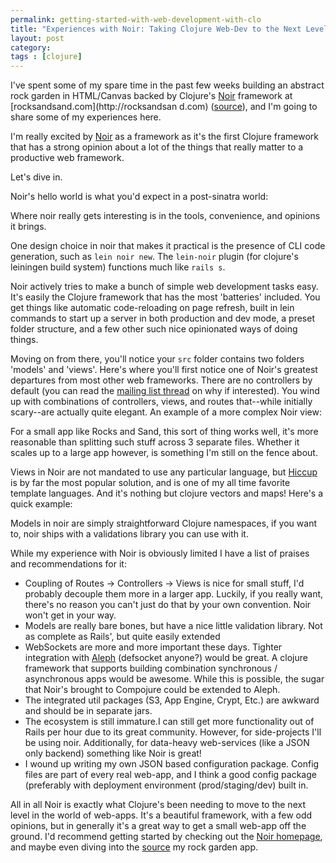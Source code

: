 ```yaml
---
permalink: getting-started-with-web-development-with-clo
title: "Experiences with Noir: Taking Clojure Web-Dev to the Next Level"
layout: post
category: 
tags : [clojure]
---
```


 I've spent some of my spare time in the past few
weeks building an abstract rock garden in HTML/Canvas backed by Clojure's
[Noir](http://webnoir.org/) framework at [rocksandsand.com](http://rocksandsan
d.com) ([source](https://github.com/andrewvc/rocksandsand)), and I'm going
to share some of my experiences here.

I'm really excited
by [Noir](http://webnoir.org/) as a
framework as it's the first Clojure framework that has a strong opinion about
a lot of the things that really matter to a productive web framework.

Let's dive in.

Noir's hello world is what you'd expect in a post-sinatra world:

<script src="https://gist.github.com/1422042.js?file=hellow-noir.clj"></script>

Where noir really gets interesting is in the tools, convenience, and opinions
it brings.

One design choice in noir that makes it practical is the presence of CLI code generation, such as `lein noir new`. The `lein-noir` plugin (for clojure's leiningen build system) functions much like `rails s`.

Noir actively tries to make a bunch of simple web development tasks easy. It's
easily the Clojure framework that has the most 'batteries' included. You get
things like automatic code-reloading on page refresh, built in lein commands
to start up a server in both production and dev mode, a preset folder
structure, and a few other such nice opinionated ways of doing things.

Moving on from there, you'll notice your `src` folder contains two folders
'models' and 'views'. Here's where you'll first notice one of Noir's greatest
departures from most other web frameworks. There are no controllers by default
(you can read the [mailing list
thread](https://groups.google.com/d/msg/clj-noir/FxipsTEhVtM/l4zX_lY1J5UJ) on
why if interested). You wind up with combinations of controllers, views, and
routes that--while initially scary--are actually quite elegant. An example of
a more complex Noir view:

<script src="https://gist.github.com/1422042.js?file=complex-view.clj"></script>

For a small app like Rocks and Sand, this sort of thing works well, it's more
reasonable than splitting such stuff across 3 separate files. Whether it
scales up to a large app however, is something I'm still on the fence about.

Views in Noir are not mandated to use any particular language, but
[Hiccup](https://github.com/weavejester/hiccup) is by far
the most popular solution, and is one of my all time favorite template
languages. And it's nothing but clojure vectors and maps! Here's a quick
example:

<script src="https://gist.github.com/1422042.js?file=hiccup.clj"></script>

Models in noir are simply straightforward Clojure namespaces, if you want to,
noir ships with a validations library you can use with it.

While my experience with Noir is obviously limited I have a list of praises
and recommendations for it:

  * Coupling of Routes -> Controllers -> Views is nice for small stuff, I'd probably decouple them more in a larger app. Luckily, if you really want, there's no reason you can't just do that by your own convention. Noir won't get in your way.
  * Models are really bare bones, but have a nice little validation library. Not as complete as Rails', but quite easily extended
  * WebSockets are more and more important these days. Tighter integration with [Aleph](https://groups.google.com/d/msg/clj-noir/FxipsTEhVtM/l4zX_lY1J5UJ) (defsocket anyone?) would be great. A clojure framework that supports building combination synchronous / asynchronous apps would be awesome. While this is possible, the sugar that Noir's brought to Compojure could be extended to Aleph.
  * The integrated util packages (S3, App Engine, Crypt, Etc.) are awkward and should be in separate jars.
  * The ecosystem is still immature.I can still get more functionality out of Rails per hour due to its great community. However, for side-projects I'll be using noir. Additionally, for data-heavy web-services (like a JSON only backend) something like Noir is great!
  * I wound up writing my own JSON based configuration package. Config files are part of every real web-app, and I think a good config package (preferably with deployment environment (prod/staging/dev) built in.

All in all Noir is exactly what Clojure's been needing to move to the next
level in the world of web-apps. It's a beautiful framework, with a few odd
opinions, but in generally it's a great way to get a small web-app off the
ground. I'd recommend getting started by checking out the [Noir
homepage](http://webnoir.org/), and maybe even diving into the
[source](https://github.com/andrewvc/rocksandsand) my rock
garden app.

